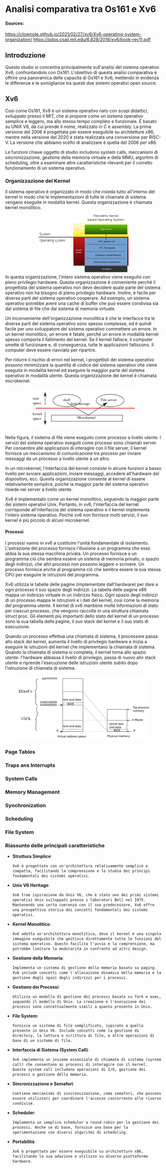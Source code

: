 # Analisi comparativa tra Os161 e Xv6

#### Sources:
https://clownote.github.io/2021/02/27/xv6/Xv6-operating-system-organization/
https://pdos.csail.mit.edu/6.828/2018/xv6/book-rev11.pdf

## Introduzione

Questo studio si concentra principalmente sull'analisi del sistema operativo Xv6, confrontandolo con Os161. L'obiettivo di questa analisi comparativa è offrire una panoramica delle capacità di Os161 e Xv6, mettendo in evidenza le differenze e le somiglianze tra questi due sistemi operativi open source.

## Xv6

Così come Os161, Xv6 è un sistema operativo nato con scopi didattici, sviluppato presso il MIT, che si propone come un sistema operativo semplice e leggero, ma allo stesso tempo completo e funzionale. É basato su UNIX V6, da cui prende il nome, realizzato in C e assembly. La prima versione del 2006 è progettata per essere eseguibile su architetture x86, mentre nella versione del 2020 è stata realizzata una conversione per RISC-V. 
La versione che abbiamo scelto di analizzare è quella del 2006 per x86.

Le funzioni chiave oggetto di studio includono system calls, meccanismi di sincronizzazione, gestione della memoria virtuale e della MMU, algoritmi di scheduling, oltre a esaminare altre caratteristiche rilevanti per il corretto funzionamento di un sistema operativo. 

### Organizzazione del Kernel

Il sistema operativo è organizzato in modo che risieda tutto all'interno del kernel in modo che le implementazioni di tutte le chiamate di sistema vengano eseguite in modalità kernel. Questa organizzazione è chiamata kernel monolitico.

<div align="center">
    <img src="Immagini\xv6\monolithic.jpg" width="291" height="189">
</div>
In questa organizzazione, l'intero sistema operativo viene eseguito con pieno privilegio hardware. Questa organizzazione è conveniente perché il progettista del sistema operativo non deve decidere quale parte del sistema operativo non ha bisogno di pieno privilegio hardware. Inoltre, è facile per diverse parti del sistema operativo cooperare. Ad esempio, un sistema operativo potrebbe avere una cache di buffer che può essere condivisa sia dal sistema di file che dal sistema di memoria virtuale.

Un inconveniente dell'organizzazione monolitica è che le interfacce tra le diverse parti del sistema operativo sono spesso complesse, ed è quindi facile per uno sviluppatore del sistema operativo commettere un errore. In un kernel monolitico, un errore è fatale, perché un errore in modalità kernel spesso comporta il fallimento del kernel. Se il kernel fallisce, il computer smette di funzionare e, di conseguenza, tutte le applicazioni falliscono. Il computer deve essere riavviato per ripartire.

Per ridurre il rischio di errori nel kernel, i progettisti del sistema operativo possono minimizzare la quantità di codice del sistema operativo che viene eseguita in modalità kernel ed eseguire la maggior parte del sistema operativo in modalità utente. Questa organizzazione del kernel è chiamata microkernel. 

<div align="center">
    <img src="Immagini\xv6\microkernel.jpg" width="340" height="134">
</div>

Nella figura, il sistema di file viene eseguito come processo a livello utente. I servizi del sistema operativo eseguiti come processi sono chiamati server. Per consentire alle applicazioni di interagire con il file server, il kernel fornisce un meccanismo di comunicazione tra processi per inviare messaggi da un processo a livello utente a un altro.

In un microkernel, l'interfaccia del kernel consiste in alcune funzioni a basso livello per avviare applicazioni, inviare messaggi, accedere all'hardware del dispositivo, ecc. Questa organizzazione consente al kernel di essere relativamente semplice, poiché la maggior parte del sistema operativo risiede nei server a livello utente.

Xv6 è implementato come un kernel monolitico, seguendo la maggior parte dei sistemi operativi Unix. Pertanto, in xv6, l'interfaccia del kernel corrisponde all'interfaccia del sistema operativo e il kernel implementa l'intero sistema operativo. Poiché xv6 non fornisce molti servizi, il suo kernel è più piccolo di alcuni microkernel.

#### Processi

I processi vanno in xv6 a costituire l'unità fondamentale di isolamento. L'astrazione del processo fornisce l'illusione a un programma che esso abbia la sua stessa macchina privata. Un processo fornisce a un programma ciò che sembra essere un sistema di memoria privato, o spazio degli indirizzi, che altri processi non possono leggere o scrivere. Un processo fornisce anche al programma ciò che sembra essere la sua stessa CPU per eseguire le istruzioni del programma.

Xv6 utilizza le tabelle delle pagine (implementate dall'hardware) per dare a ogni processo il suo spazio degli indirizzi. La tabella delle pagine x86 mappa un indirizzo virtuale in un indirizzo fisico.
Ogni spazio degli indirizzi di un processo mappa le istruzioni e i dati del kernel, così come la memoria del programma utente. Il kernel di xv6 mantiene molte informazioni di stato per ciascun processo, che vengono raccolte in una struttura chiamata struct proc. Gli elementi più importanti dello stato del kernel di un processo sono la sua tabella delle pagine, il suo stack del kernel e il suo stato di esecuzione.

Quando un processo effettua una chiamata di sistema, il processore passa allo stack del kernel, aumenta il livello di privilegio hardware e inizia a eseguire le istruzioni del kernel che implementano la chiamata di sistema. Quando la chiamata di sistema si completa, il kernel torna allo spazio utente: l'hardware abbassa il livello di privilegio, passa di nuovo allo stack utente e riprende l'esecuzione delle istruzioni utente subito dopo l'istruzione di chiamata di sistema.

<div align="center">
    <img src="Immagini\xv6\layout_virtual_address_space.jpg" width="426" height="212">
</div>

### Page Tables

### Traps ans Interrupts

### System Calls

### Memory Management

### Synchronization

### Scheduling

### File System 

### Riassunto delle principali caratteristiche


- **Struttura Simplice**:

      Xv6 è progettato con un'architettura relativamente semplice e compatta, facilitando la comprensione e lo studio dei principi fondamentali dei sistemi operativi.

- **Unix V6 Heritage**:
        
      Xv6 trae ispirazione da Unix V6, che è stato uno dei primi sistemi operativi Unix sviluppati presso i laboratori Bell nel 1975. Mantenendo una certa coerenza con il suo predecessore, Xv6 offre una prospettiva storica dei concetti fondamentali dei sistemi operativi.

- **Kernel Monolitico**:
            
      Xv6 adotta un'architettura monolitica, dove il kernel è una singola immagine eseguibile che gestisce direttamente tutte le funzioni del sistema operativo. Questo facilita l'avvio e la comprensione, ma potrebbe limitare la modularità in confronto ad altri design.

- **Gestione della Memoria**:
  
      Implementa un sistema di gestione della memoria basato su paging. Xv6 include concetti come l'allocazione dinamica della memoria e la gestione degli spazi degli indirizzi per i processi.

- **Gestione dei Processi**:
     
      Utilizza un modello di gestione dei processi basato su fork e exec, seguendo il modello di Unix. La creazione e l'esecuzione dei processi sono concettualmente simili a quanto presente in Unix.

- **File System**:
 
      Fornisce un sistema di file semplificato, ispirato a quello presente in Unix V6. Include concetti come la gestione di directory, la lettura e scrittura di file, e altre operazioni di base di un sistema di file.

- **Interfaccia di Sistema (System Call)**:
 
      Xv6 implementa un insieme essenziale di chiamate di sistema (system call) che consentono ai processi di interagire con il kernel. Queste system call includono operazioni di I/O, gestione dei processi e gestione della memoria.

- **Sincronizzazione e Semafori**:
 
      Contiene meccanismi di sincronizzazione, come semafori, che possono essere utilizzati per coordinare l'accesso concorrente alle risorse condivise.

- **Scheduler**:
 
      Implementa un semplice scheduler a round-robin per la gestione dei processi. Anche se di base, fornisce una base per la sperimentazione con diversi algoritmi di scheduling.

- **Portabilità**:

      Xv6 è progettato per essere eseguibile su architetture x86, facilitando la sua adozione e utilizzo su diverse piattaforme hardware.
